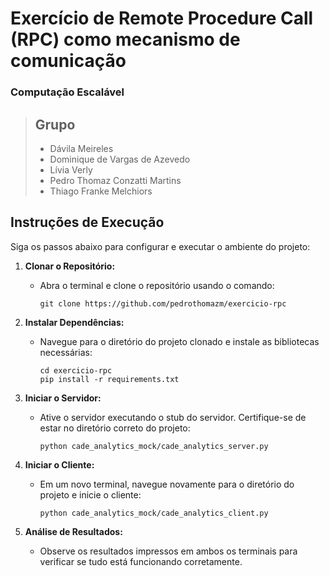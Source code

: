 # Exercício de Remote Procedure Call (RPC) como mecanismo de comunicação

### Computação Escalável


> ## Grupo
>
> - Dávila Meireles
> - Dominique de Vargas de Azevedo
> - Lívia Verly
> - Pedro Thomaz Conzatti Martins
> - Thiago Franke Melchiors


## Instruções de Execução

Siga os passos abaixo para configurar e executar o ambiente do projeto:

1. **Clonar o Repositório:**
   - Abra o terminal e clone o repositório usando o comando:
     ```
     git clone https://github.com/pedrothomazm/exercicio-rpc
     ```

2. **Instalar Dependências:**
   - Navegue para o diretório do projeto clonado e instale as bibliotecas necessárias:
     ```
     cd exercicio-rpc
     pip install -r requirements.txt
     ```

3. **Iniciar o Servidor:**
   - Ative o servidor executando o stub do servidor. Certifique-se de estar no diretório correto do projeto:
     ```
     python cade_analytics_mock/cade_analytics_server.py
     ```

4. **Iniciar o Cliente:**
   - Em um novo terminal, navegue novamente para o diretório do projeto e inicie o cliente:
     ```
     python cade_analytics_mock/cade_analytics_client.py
     ```

5. **Análise de Resultados:**
   - Observe os resultados impressos em ambos os terminais para verificar se tudo está funcionando corretamente.
